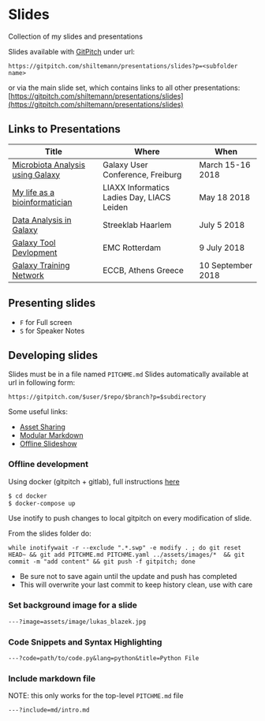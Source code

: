 # Slides

Collection of my slides and presentations

Slides available with [GitPitch](https://gitpitch.com/) under url:

`https://gitpitch.com/shiltemann/presentations/slides?p=<subfolder name>`

or via the main slide set, which contains links to all other presentations: [https://gitpitch.com/shiltemann/presentations/slides](https://gitpitch.com/shiltemann/presentations/slides)

## Links to Presentations

| Title                                                                                                   | Where                                | When             |
|---------------------------------------------------------------------------------------------------------|--------------------------------------|------------------|
|[Microbiota Analysis using Galaxy](https://gitpitch.com/shiltemann/presentations/slides?p=2018-GalaxyEU) | Galaxy User Conference, Freiburg     | March 15-16 2018 |
|[My life as a bioinformatician](https://gitpitch.com/shiltemann/presentations/slides?p=2018-LIACS) | LIAXX Informatics Ladies Day, LIACS Leiden | May 18 2018      |
|[Data Analysis in Galaxy](https://gitpitch.com/shiltemann/presentations/slides?p=2018-StreeklabHaarlem)  | Streeklab Haarlem                    | July 5 2018      |
|[Galaxy Tool Devlopment](https://gitpitch.com/shiltemann/presentations/slides?p=2018-GalaxyDev)          | EMC Rotterdam                        | 9 July 2018      |
|[Galaxy Training Network](https://gitpitch.com/shiltemann/presentations/slides?p=2018-ECCB)              | ECCB, Athens Greece                  | 10 September 2018|

## Presenting slides

- `F` for Full screen
- `S` for Speaker Notes

## Developing slides

Slides must be in a file named `PITCHME.md`
Slides automatically available at url in following form:

`https://gitpitch.com/$user/$repo/$branch?p=$subdirectory`

Some useful links:

- [Asset Sharing](https://github.com/gitpitch/gitpitch/wiki/Asset-Sharing)
- [Modular Markdown](https://github.com/gitpitch/gitpitch/wiki/Modular-Markdown)
- [Offline Slideshow](https://github.com/gitpitch/gitpitch/wiki/Slideshow-Offline)



### Offline development

Using docker (gitpitch + gitlab), full instructions [here](docker/)

```bash
$ cd docker
$ docker-compose up
```

Use inotify to push changes to local gitpitch on every modification of slide.

From the slides folder do:

```
while inotifywait -r --exclude ".*.swp" -e modify . ; do git reset HEAD~ && git add PITCHME.md PITCHME.yaml ../assets/images/*  && git commit -m "add content" && git push -f gitpitch; done
```

- Be sure not to save again until the update and push has completed
- This will overwrite your last commit to keep history clean, use with care


### Set background image for a slide

```md
---?image=assets/image/lukas_blazek.jpg
```

### Code Snippets and Syntax Highlighting

```markdown
---?code=path/to/code.py&lang=python&title=Python File
```

### Include markdown file

NOTE: this only works for the top-level `PITCHME.md` file

```markdown
---?include=md/intro.md
```


